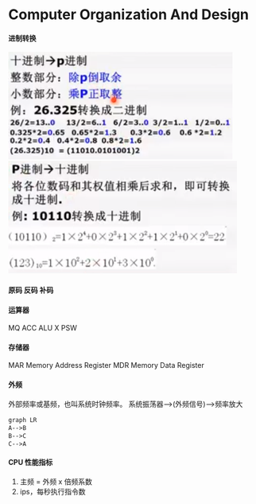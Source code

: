 # Computer Organization And Design
#### 进制转换

![](../../images/cod/10_p.png)
![](../../images/cod/p_10.png)

#### 原码 反码 补码

#### 运算器

MQ
ACC
ALU
X
PSW

#### 存储器
MAR Memory Address Register
MDR Memory Data Register


#### 外频

外部频率或基频，也叫系统时钟频率。
系统振荡器——>(外频信号)——>频率放大

```mermaid
graph LR
A-->B
B-->C
C-->A
```

#### CPU 性能指标

1. 主频 = 外频 x 倍频系数
2. ips，每秒执行指令数